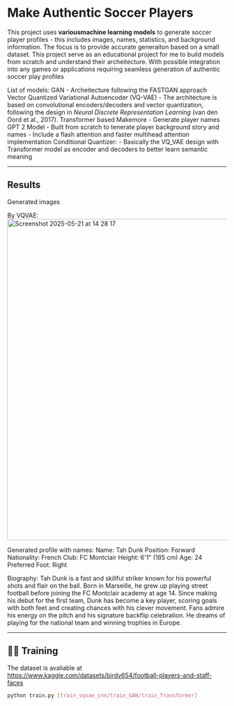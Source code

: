 # Make Authentic Soccer Players

This project uses **variousmachine learning models** to generate soccer player profiles - this includes images, names, statistics, and background information. The focus is to provide accurate generaiton based on a small dataset. This project serve as an educational project for me to build models from scratch and understand their archeitecture. With possible integration into any games or applications requiring seamless generation of authentic soccer play profiles

List of models:
  GAN
    - Archeitecture following the FASTGAN approach
  Vector Quantized Variational Autoencoder (VQ-VAE)
    - The architecture is based on convolutional encoders/decoders and vector quantization, following the design in *Neural Discrete Representation Learning* (van den Oord et al., 2017).
  Transformer based Makemore
    - Generate player names
  GPT 2 Model
    - Built from scratch to tenerate player background story and names
    - Include a flash attention and faster multihead attention implementation
  Conditional Quantizer:
    - Basically the VQ_VAE design with Transformer model as encoder and decoders to better learn semantic meaning
  

---

## Results

Generated images

By VQVAE:
<img width="738" alt="Screenshot 2025-05-21 at 14 28 17" src="https://github.com/user-attachments/assets/db273cc2-a8c9-4961-9740-00abf405d524" />

Generated profile with names:
Name: Tah Dunk
Position: Forward
Nationality: French
Club: FC Montclair
Height: 6'1" (185 cm)
Age: 24
Preferred Foot: Right

Biography:
Tah Dunk is a fast and skillful striker known for his powerful shots and flair on the ball. Born in Marseille, he grew up playing street football before joining the FC Montclair academy at age 14. Since making his debut for the first team, Dunk has become a key player, scoring goals with both feet and creating chances with his clever movement. Fans admire his energy on the pitch and his signature backflip celebration. He dreams of playing for the national team and winning trophies in Europe.


---

## 🏃‍♂️ Training

The dataset is avaliable at https://www.kaggle.com/datasets/birdy654/football-players-and-staff-faces

```bash
python train.py [train_vqvae_cnn/train_GAN/train_Transformer]


